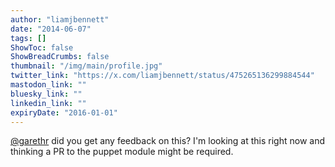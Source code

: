 ```yaml
---
author: "liamjbennett"
date: "2014-06-07"
tags: []
ShowToc: false
ShowBreadCrumbs: false
thumbnail: "/img/main/profile.jpg"
twitter_link: "https://x.com/liamjbennett/status/475265136299884544"
mastodon_link: ""
bluesky_link: ""
linkedin_link: ""
expiryDate: "2016-01-01"
---
```


[@garethr](https://x.com/garethr) did you get any feedback on this? I'm looking at this right now and thinking a PR to the puppet module might be required.

